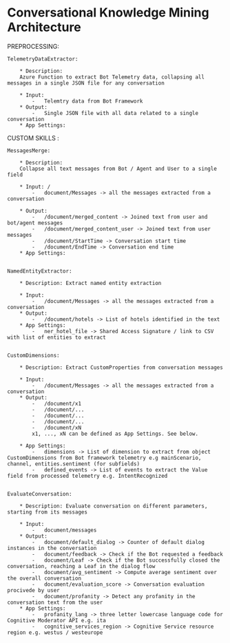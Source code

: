 # Conversational Knowledge Mining Architecture

PREPROCESSING:  

    TelemetryDataExtractor:

        * Description: 
        Azure Function to extract Bot Telemetry data, collapsing all messages in a single JSON file for any conversation  

        * Input: 
            -   Telemtry data from Bot Framework
        * Output: 
            -   Single JSON file with all data related to a single conversation
        * App Settings:



CUSTOM SKILLS :  

    MessagesMerge:

        * Description: 
        Collapse all text messages from Bot / Agent and User to a single field
          
        * Input: /
            -   document/Messages -> all the messages extracted from a conversation

        * Output:
            -   /document/merged_content -> Joined text from user and bot/agent messages
            -   /document/merged_content_user -> Joined text from user messages
            -   /document/StartTime -> Conversation start time
            -   /document/EndTime -> Conversation end time
        * App Settings:


    NamedEntityExtractor:

        * Description: Extract named entity extraction
          
        * Input:
            -   /document/Messages -> all the messages extracted from a conversation
        * Output:
            -   /document/hotels -> List of hotels identified in the text
        * App Settings:
            -   ner_hotel_file -> Shared Access Signature / link to CSV with list of entities to extract


    CustomDimensions:

        * Description: Extract CustomProperties from conversation messages
          
        * Input: 
            -   /document/Messages -> all the messages extracted from a conversation
        * Output:
            -   /document/x1
            -   /document/...
            -   /document/...
            -   /document/...
            -   /document/xN
            x1, ..., xN can be defined as App Settings. See below.

        * App Settings:
            -   dimensions -> List of dimension to extract from object CustomDimensions from Bot framework telemetry e.g mainScenario, channel, entities.sentiment (for subfields)
            -   defined_events -> List of events to extract the Value field from processed telemetry e.g. IntentRecognized 


    EvaluateConversation:

        * Description: Evaluate conversation on different parameters, starting from its messages
          
        * Input:
            -   document/messages
        * Output:
            -   document/default_dialog -> Counter of default dialog instances in the conversation
            -   document/feedback -> Check if the Bot requested a feedback
            -   document/Leaf -> Check if the Bot successfully closed the conversation, reaching a Leaf in the dialog flow
            -   document/avg_sentiment -> Compute average sentiment over the overall conversation
            -   document/evaluation_score -> Conversation evaluation procivede by user
            -   document/profanity -> Detect any profanity in the conversation text from the user
        * App Settings:
            -   profanity_lang -> three letter lowercase language code for Cognitive Moderator API e.g. ita
            -   cognitive_services_region -> Cognitive Service resource region e.g. westus / westeurope




            
